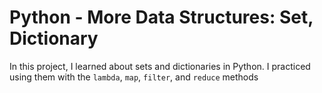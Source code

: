 # Python - More Data Structures: Set, Dictionary

In this project, I learned about sets and dictionaries in Python. I practiced using them
with the `lambda`, `map`, `filter`, and `reduce` methods  